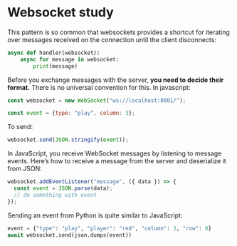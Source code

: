 # Websocket study

This pattern is so common that websockets provides a shortcut for iterating over messages received on the connection until the client disconnects:
```python
async def handler(websocket):
    async for message in websocket:
        print(message)
```


Before you exchange messages with the server, <b>you need to decide their format.</b> There is no universal convention for this.
In javascript:
```javascript
const websocket = new WebSocket("ws://localhost:8001/");
```
```javascript
const event = {type: "play", column: 3};
```
To send:
```javascript
websocket.send(JSON.stringify(event));
```

In JavaScript, you receive WebSocket messages by listening to message events. Here’s how to receive a message from the server and deserialize it from JSON:
```javascript
websocket.addEventListener("message", ({ data }) => {
  const event = JSON.parse(data);
  // do something with event
});
```

Sending an event from Python is quite similar to JavaScript:
```python
event = {"type": "play", "player": "red", "column": 3, "row": 0}
await websocket.send(json.dumps(event))
```
